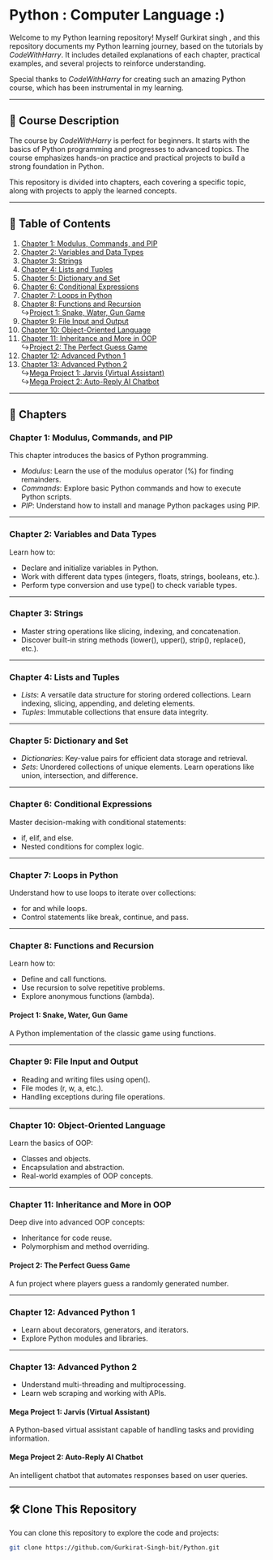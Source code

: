
# Python : Computer Language :)

Welcome to my Python learning repository! Myself Gurkirat singh , and this repository documents my Python learning journey, based on the tutorials by *CodeWithHarry*. It includes detailed explanations of each chapter, practical examples, and several projects to reinforce understanding.  

Special thanks to *CodeWithHarry* for creating such an amazing Python course, which has been instrumental in my learning.

---  

## 📘 Course Description  

The course by *CodeWithHarry* is perfect for beginners. It starts with the basics of Python programming and progresses to advanced topics. The course emphasizes hands-on practice and practical projects to build a strong foundation in Python.  

This repository is divided into chapters, each covering a specific topic, along with projects to apply the learned concepts.  

---

## 📂 Table of Contents  

1. [Chapter 1: Modulus, Commands, and PIP](#chapter-1-modulus-commands-and-pip)  
2. [Chapter 2: Variables and Data Types](#chapter-2-variables-and-data-types)  
3. [Chapter 3: Strings](#chapter-3-strings)  
4. [Chapter 4: Lists and Tuples](#chapter-4-lists-and-tuples)  
5. [Chapter 5: Dictionary and Set](#chapter-5-dictionary-and-set)  
6. [Chapter 6: Conditional Expressions](#chapter-6-conditional-expressions)  
7. [Chapter 7: Loops in Python](#chapter-7-loops-in-python)  
8. [Chapter 8: Functions and Recursion](#chapter-8-functions-and-recursion)         
   ↪[Project 1: Snake, Water, Gun Game](#project-1-snake-water-gun-game)  
9. [Chapter 9: File Input and Output](#chapter-9-file-input-and-output)  
10. [Chapter 10: Object-Oriented Language](#chapter-10-object-oriented-language)  
11. [Chapter 11: Inheritance and More in OOP](#chapter-11-inheritance-and-more-in-oop)  
    ↪[Project 2: The Perfect Guess Game](#project-2-the-perfect-guess-game)  
12. [Chapter 12: Advanced Python 1](#chapter-12-advanced-python-1)  
13. [Chapter 13: Advanced Python 2](#chapter-13-advanced-python-2)  
    ↪[Mega Project 1: Jarvis (Virtual Assistant)](#mega-project-1-jarvis-virtual-assistant)  
    ↪[Mega Project 2: Auto-Reply AI Chatbot](#mega-project-2-auto-reply-ai-chatbot)  

---

## 📖 Chapters  

### Chapter 1: Modulus, Commands, and PIP  

This chapter introduces the basics of Python programming.  
- *Modulus*: Learn the use of the modulus operator (%) for finding remainders.  
- *Commands*: Explore basic Python commands and how to execute Python scripts.  
- *PIP*: Understand how to install and manage Python packages using PIP.  



---

### Chapter 2: Variables and Data Types  

Learn how to:  
- Declare and initialize variables in Python.  
- Work with different data types (integers, floats, strings, booleans, etc.).  
- Perform type conversion and use type() to check variable types.  



---

### Chapter 3: Strings  

- Master string operations like slicing, indexing, and concatenation.  
- Discover built-in string methods (lower(), upper(), strip(), replace(), etc.).  


---

### Chapter 4: Lists and Tuples  

- *Lists*: A versatile data structure for storing ordered collections. Learn indexing, slicing, appending, and deleting elements.  
- *Tuples*: Immutable collections that ensure data integrity.  


---

### Chapter 5: Dictionary and Set  

- *Dictionaries*: Key-value pairs for efficient data storage and retrieval.  
- *Sets*: Unordered collections of unique elements. Learn operations like union, intersection, and difference.  



---

### Chapter 6: Conditional Expressions  

Master decision-making with conditional statements:  
- if, elif, and else.  
- Nested conditions for complex logic.  

  

---

### Chapter 7: Loops in Python  

Understand how to use loops to iterate over collections:  
- for and while loops.  
- Control statements like break, continue, and pass.  



---

### Chapter 8: Functions and Recursion  

Learn how to:  
- Define and call functions.  
- Use recursion to solve repetitive problems.  
- Explore anonymous functions (lambda).  

#### Project 1: Snake, Water, Gun Game  
A Python implementation of the classic game using functions.  



---

### Chapter 9: File Input and Output  

- Reading and writing files using open().  
- File modes (r, w, a, etc.).  
- Handling exceptions during file operations.  



---

### Chapter 10: Object-Oriented Language  

Learn the basics of OOP:  
- Classes and objects.  
- Encapsulation and abstraction.  
- Real-world examples of OOP concepts.  



---

### Chapter 11: Inheritance and More in OOP  

Deep dive into advanced OOP concepts:  
- Inheritance for code reuse.  
- Polymorphism and method overriding.  

#### Project 2: The Perfect Guess Game  
A fun project where players guess a randomly generated number.  

 

---

### Chapter 12: Advanced Python 1  

- Learn about decorators, generators, and iterators.  
- Explore Python modules and libraries.  



---

### Chapter 13: Advanced Python 2  

- Understand multi-threading and multiprocessing.  
- Learn web scraping and working with APIs.  

#### Mega Project 1: Jarvis (Virtual Assistant)  
A Python-based virtual assistant capable of handling tasks and providing information.  

#### Mega Project 2: Auto-Reply AI Chatbot  
An intelligent chatbot that automates responses based on user queries.  



---

## 🛠️ Clone This Repository  

You can clone this repository to explore the code and projects:  

```bash  
git clone https://github.com/Gurkirat-Singh-bit/Python.git


